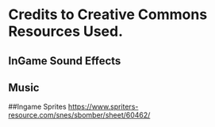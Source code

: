 # Credits to Creative Commons Resources Used.

## InGame Sound Effects

## Music

##Ingame Sprites
https://www.spriters-resource.com/snes/sbomber/sheet/60462/